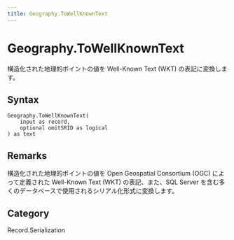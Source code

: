 ```yaml
---
title: Geography.ToWellKnownText
---
```


# Geography.ToWellKnownText


構造化された地理的ポイントの値を Well-Known Text (WKT) の表記に変換します。


## Syntax

```powerquery
Geography.ToWellKnownText(
    input as record,
    optional omitSRID as logical
) as text
```


## Remarks

構造化された地理的ポイントの値を Open Geospatial Consortium (OGC) によって定義された Well-Known Text (WKT) の表記、また、SQL Server を含む多くのデータベースで使用されるシリアル化形式に変換します。



## Category
Record.Serialization
